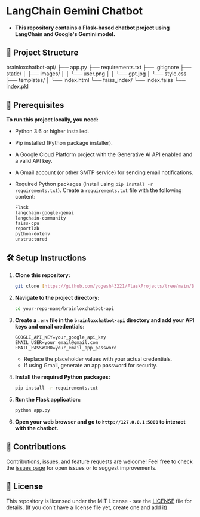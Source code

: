 # LangChain Gemini Chatbot

- **This repository contains a Flask-based chatbot project using LangChain and Google's Gemini model.**

## 📂 Project Structure

brainloxchatbot-api/
├── app.py
├── requirements.txt
├── .gitignore
├── static/
│   ├── images/
│   │   └── user.png
│   │   └── gpt.jpg
│   └── style.css
├── templates/
│   └── index.html
└── faiss_index/
    └── index.faiss
    └── index.pkl

## 📄 Prerequisites

**To run this project locally, you need:**

* Python 3.6 or higher installed.
* Pip installed (Python package installer).
* A Google Cloud Platform project with the Generative AI API enabled and a valid API key.
* A Gmail account (or other SMTP service) for sending email notifications.
* Required Python packages (install using `pip install -r requirements.txt`). Create a `requirements.txt` file with the following content:

    ```
    Flask
    langchain-google-genai
    langchain-community
    faiss-cpu
    reportlab
    python-dotenv
    unstructured
    ```

## 🛠️ Setup Instructions

1.  **Clone this repository:**

    ```bash
    git clone [https://github.com/yogesh43221/FlaskProjects/tree/main/BrainloxChatbot-API.git](https://github.com/yogesh43221/FlaskProjects/tree/main/BrainloxChatbot-API.git)
    ```

2.  **Navigate to the project directory:**

    ```bash
    cd your-repo-name/brainloxchatbot-api
    ```

3.  **Create a `.env` file in the `brainloxchatbot-api` directory and add your API keys and email credentials:**

    ```
    GOOGLE_API_KEY=your_google_api_key
    EMAIL_USER=your_email@gmail.com
    EMAIL_PASSWORD=your_email_app_password
    ```

    * Replace the placeholder values with your actual credentials.
    * If using Gmail, generate an app password for security.

4.  **Install the required Python packages:**

    ```bash
    pip install -r requirements.txt
    ```

5.  **Run the Flask application:**

    ```bash
    python app.py
    ```

6.  **Open your web browser and go to `http://127.0.0.1:5000` to interact with the chatbot.**

## 🤝 Contributions

Contributions, issues, and feature requests are welcome! Feel free to check the [issues page](https://github.com/yogesh43221/FlaskProjects/issues) for open issues or to suggest improvements.

## 📄 License

This repository is licensed under the MIT License - see the [LICENSE](LICENSE) file for details. (If you don't have a license file yet, create one and add it)

